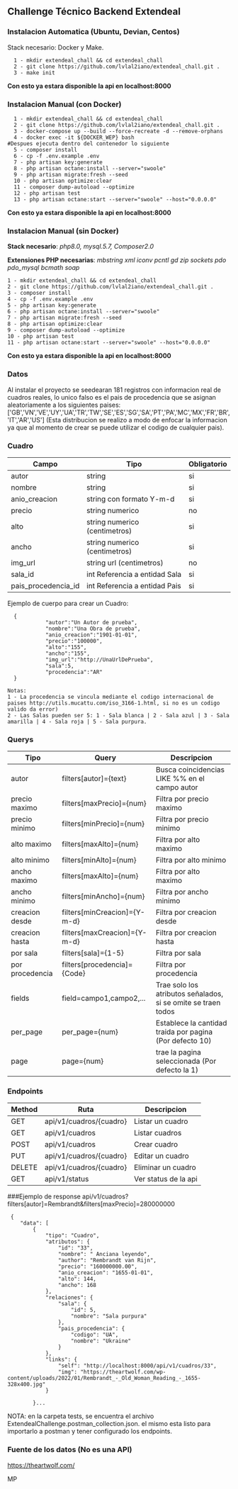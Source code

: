 ## Challenge Técnico Backend Extendeal

### Instalacion Automatica (Ubuntu, Devian, Centos) 
Stack necesario: Docker y Make.

      1 - mkdir extendeal_chall && cd extendeal_chall
      2 - git clone https://github.com/lvlal2iano/extendeal_chall.git .
	  3 - make init

**Con esto ya estara disponible la api en localhost:8000**

### Instalacion Manual (con Docker)

      1 - mkdir extendeal_chall && cd extendeal_chall
      2 - git clone https://github.com/lvlal2iano/extendeal_chall.git .
	  3 - docker-compose up --build --force-recreate -d --remove-orphans
	  4 - docker exec -it ${DOCKER_WEP} bash
    #Despues ejecuta dentro del contenedor lo siguiente 
	  5 - composer install
	  6 - cp -f .env.example .env
	  7 - php artisan key:generate
	  8 - php artisan octane:install --server="swoole"
	  9 - php artisan migrate:fresh --seed
	  10 - php artisan optimize:clear
	  11 - composer dump-autoload --optimize
	  12 - php artisan test
	  13 - php artisan octane:start --server="swoole" --host="0.0.0.0"
**Con esto ya estara disponible la api en localhost:8000**

### Instalacion Manual (sin Docker)

**Stack necesario**: *php8.0, mysql.5.7, Composer2.0*

**Extensiones PHP necesarias**: *mbstring xml iconv pcntl gd zip sockets pdo  pdo_mysql bcmath soap*

    1 - mkdir extendeal_chall && cd extendeal_chall
    2 - git clone https://github.com/lvlal2iano/extendeal_chall.git .
	3 - composer install
	4 - cp -f .env.example .env
	5 - php artisan key:generate
	6 - php artisan octane:install --server="swoole"
	7 - php artisan migrate:fresh --seed
	8 - php artisan optimize:clear
	9 - composer dump-autoload --optimize
	10 - php artisan test
	11 - php artisan octane:start --server="swoole" --host="0.0.0.0"
  
**Con esto ya estara disponible la api en localhost:8000**

### Datos
Al instalar el proyecto se seedearan 181 registros con informacion real de cuadros reales, lo unico falso es el pais de procedencia que se asignan aleatoriamente a los siguientes paises:
['GB','VN','VE','UY','UA','TR','TW','SE','ES','SG','SA','PT','PA','MC','MX','FR','BR','IT','AR','US'] (Esta distribucion se realizo a modo de enfocar la informacion ya que al momento de crear se puede utilizar el codigo de cualquier pais).

### Cuadro

Campo | Tipo | Obligatorio
------| -----| -------
autor  | string | si
nombre | string | si
anio_creacion | string con formato Y-m-d | si
precio | string numerico | no
alto | string numerico (centimetros) | si
ancho | string numerico (centimetros) | si
img_url | string url (centimetros) | no
sala_id | int Referencia a entidad Sala | si
pais_procedencia_id | int Referencia a entidad Pais | si

Ejemplo de cuerpo para crear un Cuadro:

      {
                "autor":"Un Autor de prueba",
                "nombre":"Una Obra de prueba",
                "anio_creacion":"1901-01-01",
            	"precio":"100000",
                "alto":"155",
                "ancho":"155",
                "img_url":"http://UnaUrlDePrueba",
                "sala":5,
                "procedencia":"AR" 
      }
    
	Notas: 
	1 - La procedencia se vincula mediante el codigo internacional de paises http://utils.mucattu.com/iso_3166-1.html, si no es un codigo valido da error)
	2 - Las Salas pueden ser 5: 1 - Sala blanca | 2 - Sala azul | 3 - Sala amarilla | 4 - Sala roja | 5 - Sala purpura.

### Querys
Tipo | Query | Descripcion
-----| ------ | ------
autor |filters[autor]={text} |Busca coincidencias LIKE %% en el campo autor
precio maximo |  filters[maxPrecio]={num}  | Filtra por precio maximo
precio minimo |  filters[minPrecio]={num}  | Filtra por precio minimo
alto maximo |  filters[maxAlto]={num}  | Filtra por alto maximo
alto minimo |  filters[minAlto]={num}  | Filtra por alto minimo
ancho maximo  |  filters[maxAlto]={num}  | Filtra por alto maximo
ancho minimo  |  filters[minAncho]={num}  | Filtra por ancho minimo
creacion desde  |  filters[minCreacion]={Y-m-d}  | Filtra por creacion desde
creacion hasta  |  filters[maxCreacion]={Y-m-d}   | Filtra por creacion hasta
por sala  | filters[sala]={1-5} |  Filtra por sala
por procedencia | filters[procedencia]={Code} |  Filtra por procedencia
fields  |field=campo1,campo2,... | Trae solo los atributos señalados, si se omite se traen todos
per_page  |per_page={num}|  Establece la cantidad traida por pagina (Por defecto 10)
page  |page={num}| trae la pagina seleccionada (Por defecto la 1)

### Endpoints
Method | Ruta | Descripcion
------- | ------- | ----
GET | api/v1/cuadros/{cuadro} | Listar un cuadro
GET  | api/v1/cuadros | Listar cuadros
POST | api/v1/cuadros | Crear cuadro
PUT | api/v1/cuadros/{cuadro} | Editar un cuadro
DELETE | api/v1/cuadros/{cuadro} | Eliminar un cuadro
GET | api/v1/status | Ver status de la api

###Ejemplo de response
api/v1/cuadros?filters[autor]=Rembrandt&filters[maxPrecio]=280000000

     {
        "data": [
            {
                "tipo": "Cuadro",
                "atributos": {
                    "id": "33",
                    "nombre": " Anciana leyendo",
                    "author": "Rembrandt van Rijn",
                    "precio": "160000000.00",
                    "anio_creacion": "1655-01-01",
                    "alto": 144,
                    "ancho": 168
                },
                "relaciones": {
                    "sala": {
                        "id": 5,
                        "nombre": "Sala purpura"
                    },
                    "pais_procedencia": {
                        "codigo": "UA",
                        "nombre": "Ukraine"
                    }
                },
				"links": {
                    "self": "http://localhost:8000/api/v1/cuadros/33",
                    "img": "https://theartwolf.com/wp-content/uploads/2022/01/Rembrandt_-_Old_Woman_Reading_-_1655-328x400.jpg"
                }
            
			}...
NOTA: en la carpeta tests, se encuentra el archivo ExtendealChallenge.postman_collection.json. el mismo esta listo para importarlo a postman y tener configurado los endpoints.

### Fuente de los datos (No es una API)
https://theartwolf.com/


MP

